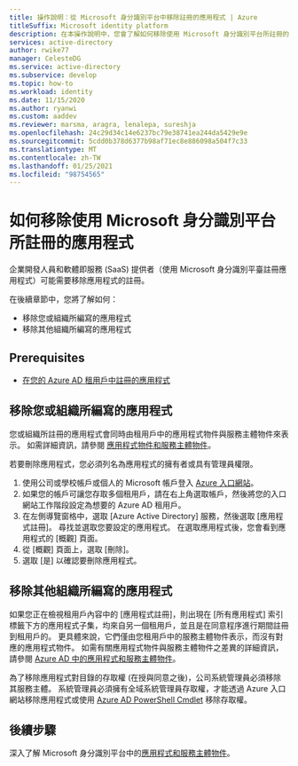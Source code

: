 ```yaml
---
title: 操作說明：從 Microsoft 身分識別平台中移除註冊的應用程式 | Azure
titleSuffix: Microsoft identity platform
description: 在本操作說明中，您會了解如何移除使用 Microsoft 身分識別平台所註冊的應用程式。
services: active-directory
author: rwike77
manager: CelesteDG
ms.service: active-directory
ms.subservice: develop
ms.topic: how-to
ms.workload: identity
ms.date: 11/15/2020
ms.author: ryanwi
ms.custom: aaddev
ms.reviewer: marsma, aragra, lenalepa, sureshja
ms.openlocfilehash: 24c29d34c14e6237bc79e38741ea244da5429e9e
ms.sourcegitcommit: 5cdd0b378d6377b98af71ec8e886098a504f7c33
ms.translationtype: MT
ms.contentlocale: zh-TW
ms.lasthandoff: 01/25/2021
ms.locfileid: "98754565"
---
```

# <a name="how-to-remove-an-application-registered-with-the-microsoft-identity-platform"></a>如何移除使用 Microsoft 身分識別平台所註冊的應用程式

企業開發人員和軟體即服務 (SaaS) 提供者（使用 Microsoft 身分識別平臺註冊應用程式）可能需要移除應用程式的註冊。

在後續章節中，您將了解如何：

* 移除您或組織所編寫的應用程式
* 移除其他組織所編寫的應用程式

## <a name="prerequisites"></a>Prerequisites

* [在您的 Azure AD 租用戶中註冊的應用程式](quickstart-register-app.md)

## <a name="remove-an-application-authored-by-you-or-your-organization"></a>移除您或組織所編寫的應用程式

您或組織所註冊的應用程式會同時由租用戶中的應用程式物件與服務主體物件來表示。 如需詳細資訊，請參閱 [應用程式物件和服務主體物件](./app-objects-and-service-principals.md)。

若要刪除應用程式，您必須列名為應用程式的擁有者或具有管理員權限。

1. 使用公司或學校帳戶或個人的 Microsoft 帳戶登入 <a href="https://portal.azure.com/" target="_blank">Azure 入口網站<span class="docon docon-navigate-external x-hidden-focus"></span></a>。
1. 如果您的帳戶可讓您存取多個租用戶，請在右上角選取帳戶，然後將您的入口網站工作階段設定為想要的 Azure AD 租用戶。
1. 在左側導覽窗格中，選取 [Azure Active Directory] 服務，然後選取 [應用程式註冊]。 尋找並選取您要設定的應用程式。 在選取應用程式後，您會看到應用程式的 [概觀] 頁面。
1. 從 [概觀] 頁面上，選取 [刪除]。
1. 選取 [是] 以確認要刪除應用程式。

## <a name="remove-an-application-authored-by-another-organization"></a>移除其他組織所編寫的應用程式

如果您正在檢視租用戶內容中的 [應用程式註冊]，則出現在 [所有應用程式] 索引標籤下方的應用程式子集，均來自另一個租用戶，並且是在同意程序進行期間註冊到租用戶的。 更具體來說，它們僅由您租用戶中的服務主體物件表示，而沒有對應的應用程式物件。 如需有關應用程式物件與服務主體物件之差異的詳細資訊，請參閱 [Azure AD 中的應用程式和服務主體物件](./app-objects-and-service-principals.md)。

為了移除應用程式對目錄的存取權 (在授與同意之後)，公司系統管理員必須移除其服務主體。 系統管理員必須擁有全域系統管理員存取權，才能透過 Azure 入口網站移除應用程式或使用 [Azure AD PowerShell Cmdlet](/previous-versions/azure/jj151815(v=azure.100)) 移除存取權。

## <a name="next-steps"></a>後續步驟

深入了解 Microsoft 身分識別平台中的[應用程式和服務主體物件](app-objects-and-service-principals.md)。
